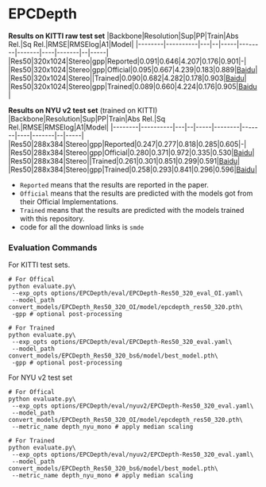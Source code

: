 # EPCDepth
**Results on KITTI raw test set**
|Backbone|Resolution|Sup|PP|Train|Abs Rel.|Sq Rel.|RMSE|RMSElog|A1|Model|
|--------|----------|---|--|-----|--------|-------|----|-------|--|-----|
|Res50|320x1024|Stereo|gpp|Reported|0.091|0.646|4.207|0.176|0.901|-|
|Res50|320x1024|Stereo|gpp|Official|0.095|0.667|4.239|0.183|0.889|[Baidu](https://pan.baidu.com/s/1X4TWog23u2Wk6m6H_mbApA)|
|Res50|320x1024|Stereo||Trained|0.090|0.682|4.282|0.178|0.903|[Baidu](https://pan.baidu.com/s/1-Q8N1hPPjKz3BZXbPv_opw)|
|Res50|320x1024|Stereo|gpp|Trained|0.089|0.660|4.224|0.176|0.905|[Baidu](https://pan.baidu.com/s/1-Q8N1hPPjKz3BZXbPv_opw)|

**Results on NYU v2 test set** (trained on KITTI)
|Backbone|Resolution|Sup|PP|Train|Abs Rel.|Sq Rel.|RMSE|RMSElog|A1|Model|
|--------|----------|---|--|-----|--------|-------|----|-------|--|-----|
|Res50|288x384|Stereo|gpp|Reported|0.247|0.277|0.818|0.285|0.605|-|
|Res50|288x384|Stereo|gpp|Official|0.280|0.371|0.972|0.335|0.530|[Baidu](https://pan.baidu.com/s/1X4TWog23u2Wk6m6H_mbApA)|
|Res50|288x384|Stereo||Trained|0.261|0.301|0.851|0.299|0.591|[Baidu](https://pan.baidu.com/s/1-Q8N1hPPjKz3BZXbPv_opw)|
|Res50|288x384|Stereo|gpp|Trained|0.258|0.293|0.841|0.296|0.596|[Baidu](https://pan.baidu.com/s/1-Q8N1hPPjKz3BZXbPv_opw)|

* `Reported` means that the results are reported in the paper.
* `Official` means that the results are predicted with the models got from their Official Implementations.
* `Trained` means that the results are predicted with the models trained with this repository.
* code for all the download links is `smde`

### Evaluation Commands
For KITTI test sets.
```
# For Offical
python evaluate.py\
 --exp_opts options/EPCDepth/eval/EPCDepth-Res50_320_eval_OI.yaml\
 --model_path convert_models/EPCDepth_Res50_320_OI/model/epcdepth_res50_320.pth\
 -gpp # optional post-processing

# For Trained
python evaluate.py\
 --exp_opts options/EPCDepth/eval/EPCDepth-Res50_320_eval.yaml\
 --model_path convert_models/EPCDepth_Res50_320_bs6/model/best_model.pth\
 -gpp # optional post-processing
```

For NYU v2 test set
```
# For Offical
python evaluate.py\
 --exp_opts options/EPCDepth/eval/nyuv2/EPCDepth-Res50_320_eval.yaml\
 --model_path convert_models/EPCDepth_Res50_320_OI/model/epcdepth_res50_320.pth\
 --metric_name depth_nyu_mono # apply median scaling

# For Trained
python evaluate.py\
 --exp_opts options/EPCDepth/eval/nyuv2/EPCDepth-Res50_320_eval.yaml\
 --model_path convert_models/EPCDepth_Res50_320_bs6/model/best_model.pth\
 --metric_name depth_nyu_mono # apply median scaling
```